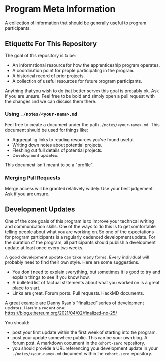 # Program Meta Information

A collection of information that should be generally useful to program participants.


## Etiquette For This Repository

The goal of this repository is to be:

- An informational resource for how the apprenticeship program operates.
- A coordination point for people participating in the program.
- A historical record of prior projects.
- A collection of useful resources for future program participants.

Anything that you wish to do that better serves this goal is probably ok. Ask if you are unsure. Feel free to be bold and simply open a pull request with the changes and we can discuss them there.


### Using `./notes/<your-name>.md`

Feel free to create a document under the path `./notes/<your-name>.md`. This document should be used for things like:

- Aggregating links to reading resources you've found useful.
- Writing down notes about potential projects.
- Fleshing out full details of potential projects.
- Development updates.

This document isn't meant to be a "profile".


### Merging Pull Requests

Merge access will be granted relatively widely. Use your best judgement. Ask if you are unsure.


## Development Updates

One of the core goals of this program is to improve your technical writing and communication skills. One of the ways to do this is to get comfortable telling people about what you are working on. So one of the expectations for program participants is a regularly cadenced development update. For the duration of the program, all participants should publish a development update at least once every two weeks.

A good development update can take many forms. Every individual will probably need to find their own style. Here are some suggestions.

- You don't need to explain everything, but sometimes it is good to try and explain things to see if you know how.
- A bulleted list of factual statements about what you worked on is a great place to start.
- Links are great. Forum posts. Pull requests. HackMD documents.

A great example are Danny Ryan's "finalized" series of development updates. Here's a recent one: https://blog.ethereum.org/2021/04/02/finalized-no-25/

You should: 

- post your first update within the first week of starting into the program.
- post your update somewhere public. This can be your own blog. A forum post. A markdown document in the `cohort-zero` repository.
- you should provide a URL referencing your development update in your `./notes/<your-name>.md` document within the `cohort-zero` repository.
